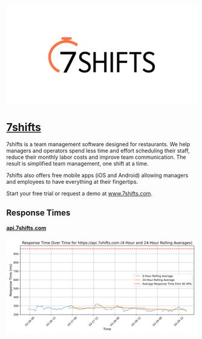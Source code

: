 [![Visit 7shifts](imagePreview.jpg)](https://7shifts.com)

# [7shifts](https://7shifts.com)

7shifts is a team management software designed for restaurants. We help managers and operators spend less time and effort scheduling their staff, reduce their monthly labor costs and improve team communication. The result is simplified team management, one shift at a time.

7shifts also offers free mobile apps (iOS and Android) allowing managers and employees to have everything at their fingertips.

Start your free trial or request a demo at www.7shifts.com.

## Response Times

#### [api.7shifts.com](https://api.7shifts.com)

![api.7shifts.com](response-time-charts/6170692e377368696674732e636f6d.svg)

